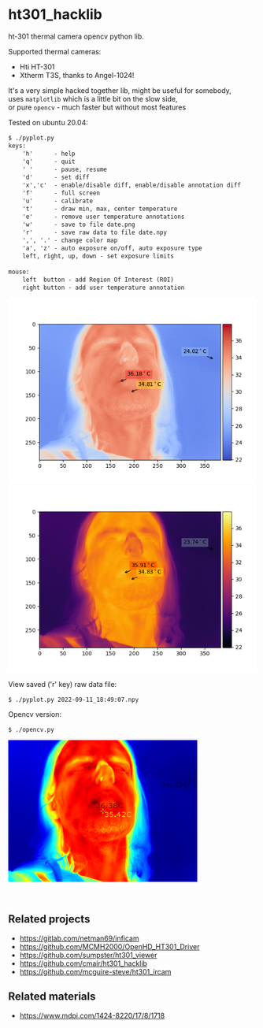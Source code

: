 # ht301_hacklib
ht-301 thermal camera opencv python lib.

Supported thermal cameras:
- Hti HT-301
- Xtherm T3S, thanks to Angel-1024!

It's a very simple hacked together lib, might be useful for somebody,  
uses `matplotlib` which is a little bit on the slow side,  
or pure `opencv` - much faster but without most features

Tested on ubuntu 20.04:

```
$ ./pyplot.py
keys:
    'h'      - help
    'q'      - quit
    ' '      - pause, resume
    'd'      - set diff
    'x','c'  - enable/disable diff, enable/disable annotation diff
    'f'      - full screen
    'u'      - calibrate
    't'      - draw min, max, center temperature
    'e'      - remove user temperature annotations
    'w'      - save to file date.png
    'r'      - save raw data to file date.npy
    ',', '.' - change color map
    'a', 'z' - auto exposure on/off, auto exposure type
    left, right, up, down - set exposure limits

mouse:
    left  button - add Region Of Interest (ROI)
    right button - add user temperature annotation
```
![pyplot output](docs/pyplot-output1.png)
![pyplot output](docs/pyplot-output2.png)

View saved ('r' key) raw data file:
```
$ ./pyplot.py 2022-09-11_18:49:07.npy
```

Opencv version:
```
$ ./opencv.py
```
![opencv output](docs/opencv-output.png)

<br>

## Related projects

- https://gitlab.com/netman69/inficam
- https://github.com/MCMH2000/OpenHD_HT301_Driver
- https://github.com/sumpster/ht301_viewer
- https://github.com/cmair/ht301_hacklib
- https://github.com/mcguire-steve/ht301_ircam

## Related materials
- https://www.mdpi.com/1424-8220/17/8/1718

